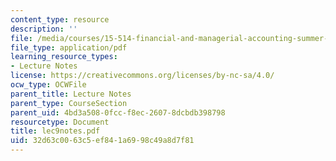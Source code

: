 ```yaml
---
content_type: resource
description: ''
file: /media/courses/15-514-financial-and-managerial-accounting-summer-2003/32d63c0063c5ef841a6998c49a8d7f81_lec9notes.pdf
file_type: application/pdf
learning_resource_types:
- Lecture Notes
license: https://creativecommons.org/licenses/by-nc-sa/4.0/
ocw_type: OCWFile
parent_title: Lecture Notes
parent_type: CourseSection
parent_uid: 4bd3a508-0fcc-f8ec-2607-8dcbdb398798
resourcetype: Document
title: lec9notes.pdf
uid: 32d63c00-63c5-ef84-1a69-98c49a8d7f81
---
```

